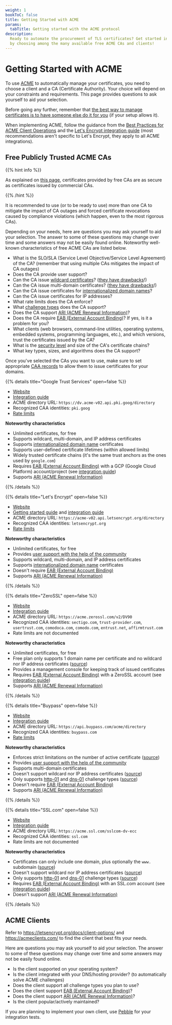 ```yaml
---
weight: 1
bookToC: false
title: Getting Started with ACME
params:
  tabTitle: Getting started with the ACME protocol
description:
  Ready to automate the procurement of TLS certificates? Get started in no time
  by choosing among the many available free ACME CAs and clients!
---
```


# Getting Started with ACME

To use [ACME](/acme/) to automatically manage your certificates, you need to
choose a client and a CA (Certificate Authority). Your choice will depend on
your constraints and requirements. This page provides questions to ask yourself
to aid your selection.

Before going any further, remember that
[the best way to manage certificates is to have someone else do it for you](/#:~:text=the%20best%20way%20to%20manage%20certificates%20is%20to%20have%20someone%20else%20do%20it%20for%20you)
(if your setup allows it).

When implementing ACME, follow the guidance from the
[Best Practices for ACME Client Operations](https://github.com/https-dev/docs/blob/master/acme-ops.md)
and the
[Let's Encrypt integration guide](https://letsencrypt.org/docs/integration-guide/)
(most recommendations aren't specific to Let's Encrypt, they apply to all ACME
integrations).

## Free Publicly Trusted ACME CAs

{{% hint info %}}

As explained on [this page](/acme/#why-pay), certificates provided by free CAs
are as secure as certificates issued by commercial CAs.

{{% /hint %}}

It is recommended to use (or to be ready to use) more than one CA to mitigate
the impact of CA outages and forced certificate revocations caused by compliance
violations (which happen, even to the most rigorous CAs).

Depending on your needs, here are questions you may ask yourself to aid your
selection. The answer to some of these questions may change over time and some
answers may not be easily found online. Noteworthy well-known characteristics of
free ACME CAs are listed below.

- What is the SLO/SLA (Service Level Objective/Service Level Agreement) of the
  CA? (remember that using multiple CAs mitigates the impact of CA outages)
- Does the CA provide user support?
- Can the CA issue
  [wildcard certificates](https://www.keyfactor.com/blog/what-is-a-wildcard-certificate/)?
  ([they have drawbacks](https://www.keyfactor.com/blog/what-is-a-wildcard-certificate/#:~:text=Drawbacks%20of%20using%20wildcard%20certificates)!)
- Can the CA issue multi-domain certificates?
  ([they have drawbacks](https://www.quora.com/What-are-the-disadvantages-of-multi-domain-SSL-certificates)!)
- Can the CA issue certificates for
  [internationalized domain names](https://en.wikipedia.org/wiki/Punycode)?
- Can the CA issue certificates for IP addresses?
- What rate limits does the CA enforce?
- What [challenge types](/acme/challenges/) does the CA support?
- Does the CA support [ARI (ACME Renewal Information)](/acme/ari/)?
- Does the CA require [EAB (External Account Binding)](/acme/eab/)? If yes, is
  it a problem for you?
- What clients (web browsers, command-line utilities, operating systems,
  embedded systems, programming languages, etc.), and which versions, trust the
  certificates issued by the CA?
- What is the
  [security level](https://www.feistyduck.com/library/openssl-cookbook/online/openssl-command-line/understanding-security-levels.html)
  and size of the CA's certificate chains?
- What key types, sizes, and algorithms does the CA support?

Once you've selected the CAs you want to use, make sure to set appropriate
[CAA records](/webpki/caa/) to allow them to issue certificates for your
domains.

{{% details title="Google Trust Services" open=false %}} <a id="gts"></a>

- [Website](https://pki.goog/)
- [Integration guide](https://cloud.google.com/certificate-manager/docs/public-ca-tutorial)
- ACME directory URL: `https://dv.acme-v02.api.pki.goog/directory`
- Recognized CAA identities: `pki.goog`
- [Rate limits](https://cloud.google.com/certificate-manager/docs/quotas#public_ca_request_quotas)

**Noteworthy characteristics**

- Unlimited certificates, for free
- Supports wildcard, multi-domain, and IP address certificates
- Supports
  [internationalized domain name](https://en.wikipedia.org/wiki/Punycode)
  certificates
- Supports user-defined certificate lifetimes (within allowed limits)
- Widely trusted certificate chains (it's the same trust anchors as the ones
  used by `google.com`)
- Requires [EAB (External Account Binding)](/acme/eab/) with a GCP (Google Cloud
  Platform) account/project (see
  [integration guide](https://cloud.google.com/certificate-manager/docs/public-ca-tutorial))
- Supports [ARI (ACME Renewal Information)](/acme/ari/)

<p></p> <!-- If nothing follows, the bulleted items have too much space between them -->

{{% /details %}}

{{% details title="Let's Encrypt" open=false %}} <a id="letsencrypt"></a>

- [Website](https://letsencrypt.org/)
- [Getting started guide](https://letsencrypt.org/getting-started/) and
  [integration guide](https://letsencrypt.org/docs/integration-guide/)
- ACME directory URL: `https://acme-v02.api.letsencrypt.org/directory`
- Recognized CAA identities: `letsencrypt.org`
- [Rate limits](https://letsencrypt.org/docs/rate-limits/)

**Noteworthy characteristics**

- Unlimited certificates, for free
- Provides
  [user support with the help of the community](https://community.letsencrypt.org/)
- Supports wildcard, multi-domain, and IP address certificates
- Supports
  [internationalized domain name](https://en.wikipedia.org/wiki/Punycode)
  certificates
- Doesn't require [EAB (External Account Binding)](/acme/eab/)
- Supports [ARI (ACME Renewal Information)](/acme/ari/)

<p></p> <!-- If nothing follows, the bulleted items have too much space between them -->

{{% /details %}}

{{% details title="ZeroSSL" open=false %}} <a id="zerossl"></a>

- [Website](https://zerossl.com/)
- [Integration guide](https://zerossl.com/documentation/acme/)
- ACME directory URL: `https://acme.zerossl.com/v2/DV90`
- Recognized CAA identities: `sectigo.com`, `trust-provider.com`,
  `usertrust.com`, `comodoca.com`, `comodo.com`, `entrust.net`,
  `affirmtrust.com`
- Rate limits are not documented

**Noteworthy characteristics**

- Unlimited certificates, for free
- Free plan only supports 1 domain name per certificate and no wildcard nor IP
  address certificates ([source](https://zerossl.com/pricing/))
- Provides a management console for keeping track of issued certificates
- Requires [EAB (External Account Binding)](/acme/eab/) with a ZeroSSL account
  (see [integration guide](https://zerossl.com/documentation/acme/))
- Supports [ARI (ACME Renewal Information)](/acme/ari/)

<p></p> <!-- If nothing follows, the bulleted items have too much space between them -->

{{% /details %}}

{{% details title="Buypass" open=false %}} <a id="buypass"></a>

- [Website](https://www.buypass.com/)
- [Integration guide](https://community.buypass.com/t/k9r5cx/get-started)
- ACME directory URL: `https://api.buypass.com/acme/directory`
- Recognized CAA identities: `buypass.com`
- [Rate limits](https://community.buypass.com/t/m2r5cj/rate-limits)

**Noteworthy characteristics**

- Enforces strict limitations on the number of active certificate
  ([source](https://community.buypass.com/t/m1yfby4))
- Provides
  [user support with the help of the community](https://community.buypass.com/category/go-ssl-acme)
- Supports multi-domain certificates
- Doesn't support wildcard nor IP address certificates
  ([source](https://www.buypass.com/products/tls-ssl-certificates/ssl-domain-dv#:~:text=Compare%20TLS/SSL%20certificates))
- Only supports [http-01](/acme/challenges/#http-01) and
  [dns-01](/acme/challenges/#dns-01) challenge types
  ([source](https://community.buypass.com/t/x2yz84j/support-for-tls-alpn-01-verification))
- Doesn't require [EAB (External Account Binding)](/acme/eab/)
- Supports [ARI (ACME Renewal Information)](/acme/ari/)

<p></p> <!-- If nothing follows, the bulleted items have too much space between them -->

{{% /details %}}

{{% details title="SSL.com" open=false %}} <a id="ssl.com"></a>

- [Website](https://www.ssl.com/)
- [Integration guide](https://www.ssl.com/how-to/order-free-90-day-ssl-tls-certificates-with-acme/)
- ACME directory URL: `https://acme.ssl.com/sslcom-dv-ecc`
- Recognized CAA identities: `ssl.com`
- Rate limits are not documented

**Noteworthy characteristics**

- Certificates can only include one domain, plus optionally the `www.` subdomain
  ([source](https://www.ssl.com/how-to/order-free-90-day-ssl-tls-certificates-with-acme/#:~:text=These%20certificates%20include%20one%20domain%2C%20plus%20optionally%20the%20www%20subdomain))
- Doesn't support wildcard nor IP address certificates
  ([source](https://www.ssl.com/guide/ssl-tls-certificate-issuance-and-revocation-with-acme/#billing))
- Only supports [http-01](/acme/challenges/#http-01) and
  [dns-01](/acme/challenges/#dns-01) challenge types
  ([source](https://www.ssl.com/guide/ssl-tls-certificate-issuance-and-revocation-with-acme/#ftoc-heading-3))
- Requires [EAB (External Account Binding)](/acme/eab/) with an SSL.com account
  (see
  [integration guide](https://www.ssl.com/how-to/order-free-90-day-ssl-tls-certificates-with-acme/#ftoc-heading-2))
- Doesn't support [ARI (ACME Renewal Information)](/acme/ari/)

<p></p> <!-- If nothing follows, the bulleted items have too much space between them -->

{{% /details %}}

## ACME Clients

Refer to https://letsencrypt.org/docs/client-options/ and
https://acmeclients.com/ to find the client that best fits your needs.

Here are questions you may ask yourself to aid your selection. The answer to
some of these questions may change over time and some answers may not be easily
found online.

- Is the client supported on your operating system?
- Is the client integrated with your DNS/hosting provider? (to automatically
  solve ACME challenges)
- Does the client support all challenge types you plan to use?
- Does the client support [EAB (External Account Binding)](/acme/eab/)?
- Does the client support [ARI (ACME Renewal Information)](/acme/ari/)?
- Is the client popular/actively maintained?

If you are planning to implement your own client, use
[Pebble](https://letsencrypt.org/2025/04/30/pebbleacmeimplementation/) for your
integration tests.
